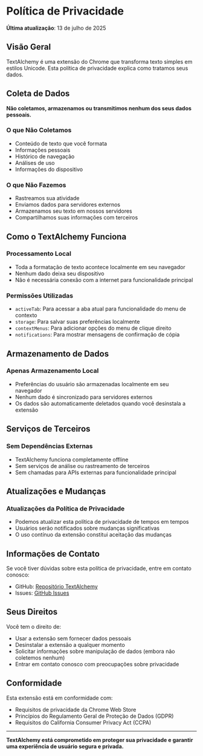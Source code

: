 # Política de Privacidade

**Última atualização**: 13 de julho de 2025

## Visão Geral

TextAlchemy é uma extensão do Chrome que transforma texto simples em estilos Unicode. Esta política de privacidade explica como tratamos seus dados.

## Coleta de Dados

**Não coletamos, armazenamos ou transmitimos nenhum dos seus dados pessoais.**

### O que Não Coletamos
- Conteúdo de texto que você formata
- Informações pessoais
- Histórico de navegação
- Análises de uso
- Informações do dispositivo

### O que Não Fazemos
- Rastreamos sua atividade
- Enviamos dados para servidores externos
- Armazenamos seu texto em nossos servidores
- Compartilhamos suas informações com terceiros

## Como o TextAlchemy Funciona

### Processamento Local
- Toda a formatação de texto acontece localmente em seu navegador
- Nenhum dado deixa seu dispositivo
- Não é necessária conexão com a internet para funcionalidade principal

### Permissões Utilizadas
- `activeTab`: Para acessar a aba atual para funcionalidade do menu de contexto
- `storage`: Para salvar suas preferências localmente
- `contextMenus`: Para adicionar opções do menu de clique direito
- `notifications`: Para mostrar mensagens de confirmação de cópia

## Armazenamento de Dados

### Apenas Armazenamento Local
- Preferências do usuário são armazenadas localmente em seu navegador
- Nenhum dado é sincronizado para servidores externos
- Os dados são automaticamente deletados quando você desinstala a extensão

## Serviços de Terceiros

### Sem Dependências Externas
- TextAlchemy funciona completamente offline
- Sem serviços de análise ou rastreamento de terceiros
- Sem chamadas para APIs externas para funcionalidade principal

## Atualizações e Mudanças

### Atualizações da Política de Privacidade
- Podemos atualizar esta política de privacidade de tempos em tempos
- Usuários serão notificados sobre mudanças significativas
- O uso contínuo da extensão constitui aceitação das mudanças

## Informações de Contato

Se você tiver dúvidas sobre esta política de privacidade, entre em contato conosco:
- GitHub: [Repositório TextAlchemy](https://github.com/felipebossolani/text-alchemy-chrome-extension)
- Issues: [GitHub Issues](https://github.com/felipebossolani/text-alchemy-chrome-extension/issues)

## Seus Direitos

Você tem o direito de:
- Usar a extensão sem fornecer dados pessoais
- Desinstalar a extensão a qualquer momento
- Solicitar informações sobre manipulação de dados (embora não coletemos nenhum)
- Entrar em contato conosco com preocupações sobre privacidade

## Conformidade

Esta extensão está em conformidade com:
- Requisitos de privacidade da Chrome Web Store
- Princípios do Regulamento Geral de Proteção de Dados (GDPR)
- Requisitos do California Consumer Privacy Act (CCPA)

---

**TextAlchemy está comprometido em proteger sua privacidade e garantir uma experiência de usuário segura e privada.** 